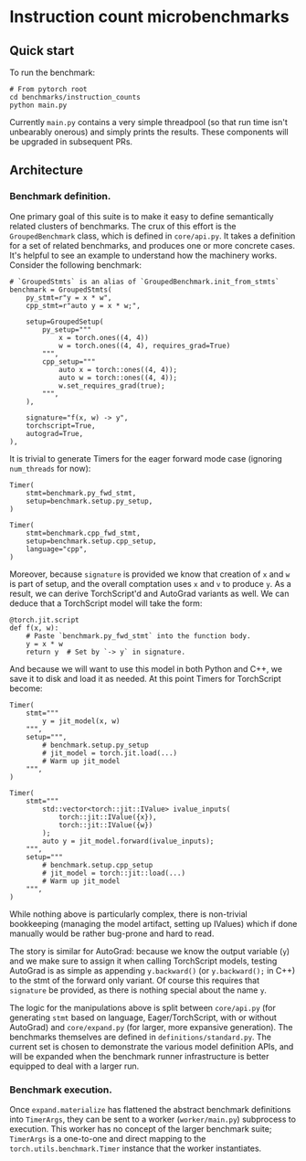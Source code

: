 # Instruction count microbenchmarks
## Quick start

To run the benchmark:

```
# From pytorch root
cd benchmarks/instruction_counts
python main.py
```

Currently `main.py` contains a very simple threadpool (so that run time isn't
unbearably onerous) and simply prints the results. These components will be
upgraded in subsequent PRs.

## Architecture
### Benchmark definition.

One primary goal of this suite is to make it easy to define semantically
related clusters of benchmarks. The crux of this effort is the
`GroupedBenchmark` class, which is defined in `core/api.py`. It takes a
definition for a set of related benchmarks, and produces one or more concrete
cases. It's helpful to see an example to understand how the machinery works.
Consider the following benchmark:

```
# `GroupedStmts` is an alias of `GroupedBenchmark.init_from_stmts`
benchmark = GroupedStmts(
    py_stmt=r"y = x * w",
    cpp_stmt=r"auto y = x * w;",

    setup=GroupedSetup(
        py_setup="""
            x = torch.ones((4, 4))
            w = torch.ones((4, 4), requires_grad=True)
        """,
        cpp_setup="""
            auto x = torch::ones((4, 4));
            auto w = torch::ones((4, 4));
            w.set_requires_grad(true);
        """,
    ),

    signature="f(x, w) -> y",
    torchscript=True,
    autograd=True,
),
```

It is trivial to generate Timers for the eager forward mode case (ignoring
`num_threads` for now):

```
Timer(
    stmt=benchmark.py_fwd_stmt,
    setup=benchmark.setup.py_setup,
)

Timer(
    stmt=benchmark.cpp_fwd_stmt,
    setup=benchmark.setup.cpp_setup,
    language="cpp",
)
```

Moreover, because `signature` is provided we know that creation of `x` and `w`
is part of setup, and the overall comptation uses `x` and `v` to produce `y`.
As a result, we can derive TorchScript'd and AutoGrad variants as well. We can
deduce that a TorchScript model will take the form:

```
@torch.jit.script
def f(x, w):
    # Paste `benchmark.py_fwd_stmt` into the function body.
    y = x * w
    return y  # Set by `-> y` in signature.
```

And because we will want to use this model in both Python and C++, we save it to
disk and load it as needed. At this point Timers for TorchScript become:

```
Timer(
    stmt="""
        y = jit_model(x, w)
    """,
    setup=""",
        # benchmark.setup.py_setup
        # jit_model = torch.jit.load(...)
        # Warm up jit_model
    """,
)

Timer(
    stmt="""
        std::vector<torch::jit::IValue> ivalue_inputs(
            torch::jit::IValue({x}),
            torch::jit::IValue({w})
        );
        auto y = jit_model.forward(ivalue_inputs);
    """,
    setup="""
        # benchmark.setup.cpp_setup
        # jit_model = torch::jit::load(...)
        # Warm up jit_model
    """,
)
```

While nothing above is particularly complex, there is non-trivial bookkeeping
(managing the model artifact, setting up IValues) which if done manually would
be rather bug-prone and hard to read.

The story is similar for AutoGrad: because we know the output variable (`y`)
and we make sure to assign it when calling TorchScript models, testing AutoGrad
is as simple as appending `y.backward()` (or `y.backward();` in C++) to the
stmt of the forward only variant. Of course this requires that `signature` be
provided, as there is nothing special about the name `y`.

The logic for the manipulations above is split between `core/api.py` (for
generating `stmt` based on language, Eager/TorchScript, with or without AutoGrad)
and `core/expand.py` (for larger, more expansive generation). The benchmarks
themselves are defined in `definitions/standard.py`. The current set is chosen
to demonstrate the various model definition APIs, and will be expanded when the
benchmark runner infrastructure is better equipped to deal with a larger run.

### Benchmark execution.

Once `expand.materialize` has flattened the abstract benchmark definitions into
`TimerArgs`, they can be sent to a worker (`worker/main.py`) subprocess to
execution. This worker has no concept of the larger benchmark suite; `TimerArgs`
is a one-to-one and direct mapping to the `torch.utils.benchmark.Timer` instance
that the worker instantiates.
